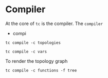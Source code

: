 # Compiler

At the core of `tc` is the compiler. The `compiler`

- compi

```
tc compile -c topologies

tc compile -c vars
```

To render the topology graph

```
tc compile -c functions -f tree

```
